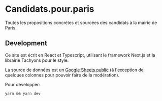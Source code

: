 # Candidats.pour.paris

Toutes les propositions concrètes et sourcées des candidats à la mairie de Paris.

## Development

Ce site est écrit en React et Typescript, utilisant le framework Next.js et la librairie Tachyons pour le style.

La source de données est un [Google Sheets public](https://docs.google.com/spreadsheets/d/12bldIbAg95LyJ27keQ0w34lkFrsDnsYQpYb_GVSQgZ8/edit#gid=1627598762) (à l'exception de quelques colonnes pour pouvoir faire de la modération).

Pour développer:

```
yarn && yarn dev
```
